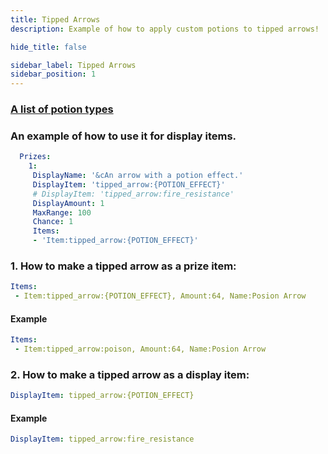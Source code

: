 ```yaml
---
title: Tipped Arrows
description: Example of how to apply custom potions to tipped arrows!

hide_title: false

sidebar_label: Tipped Arrows
sidebar_position: 1
---
```

### [A list of potion types](https://jd.papermc.io/paper/1.21/org/bukkit/potion/PotionType.html)

### An example of how to use it for display items.
```yml
  Prizes:
    1:
     DisplayName: '&cAn arrow with a potion effect.'
     DisplayItem: 'tipped_arrow:{POTION_EFFECT}'
     # DisplayItem: 'tipped_arrow:fire_resistance'
     DisplayAmount: 1
     MaxRange: 100
     Chance: 1
     Items:
     - 'Item:tipped_arrow:{POTION_EFFECT}'
```

### 1. How to make a tipped arrow as a prize item:
```yml
Items:
 - Item:tipped_arrow:{POTION_EFFECT}, Amount:64, Name:Posion Arrow
```
#### Example
```yml
Items:
 - Item:tipped_arrow:poison, Amount:64, Name:Posion Arrow
```
### 2. How to make a tipped arrow as a display item:
```yml
DisplayItem: tipped_arrow:{POTION_EFFECT}
```
#### Example
```yml
DisplayItem: tipped_arrow:fire_resistance
```